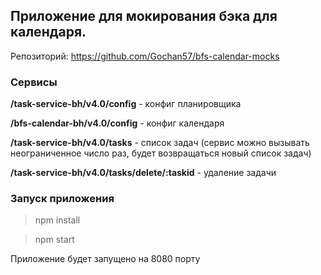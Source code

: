 ## Приложение для мокирования бэка для календаря.

Репозиторий: https://github.com/Gochan57/bfs-calendar-mocks

### Сервисы

**/task-service-bh/v4.0/config** - конфиг планировщика

**/bfs-calendar-bh/v4.0/config** - конфиг календаря

**/task-service-bh/v4.0/tasks** - список задач (сервис можно вызывать неограниченное
число раз, будет возвращаться новый список задач)

**/task-service-bh/v4.0/tasks/delete/:taskid** - удаление задачи

### Запуск приложения

> npm install

> npm start

Приложение будет запущено на 8080 порту
